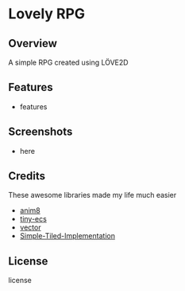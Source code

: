 # Lovely RPG

## Overview
A simple RPG created using LÖVE2D

## Features
* features

## Screenshots
* here

## Credits
These awesome libraries made my life much easier

* [anim8](https://github.com/kikito/anim8)
* [tiny-ecs](https://github.com/bakpakin/tiny-ecs)
* [vector](https://github.com/themousery/vector.lua)
* [Simple-Tiled-Implementation](https://github.com/karai17/Simple-Tiled-Implementation)

## License
license